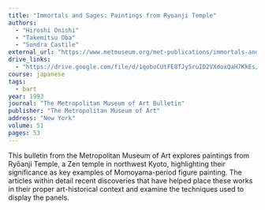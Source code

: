 ```yaml
---
title: "Immortals and Sages: Paintings from Ryoanji Temple"
authors:
  - "Hiroshi Onishi"
  - "Takemitsu Oba"
  - "Sondra Castile"
external_url: "https://www.metmuseum.org/met-publications/immortals-and-sages-the-metropolitan-museum-of-art-bulletin-v-51-no-1-summer-1993"
drive_links:
  - "https://drive.google.com/file/d/1qoboCUtFE8TJy5ruID2VXdoxQaH7KkEs/view?usp=sharing"
course: japanese
tags:
  - bart
year: 1993
journal: "The Metropolitan Museum of Art Bulletin"
publisher: "The Metropolitan Museum of Art"
address: "New York"
volume: 51
pages: 53
---
```


This bulletin from the Metropolitan Museum of Art explores paintings from Ryōanji Temple, a Zen temple in northwest Kyoto, highlighting their significance as key examples of Momoyama-period figure painting. The articles within detail recent discoveries that have helped place these works in their proper art-historical context and examine the techniques used to display the panels.
